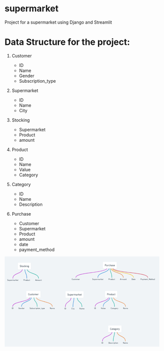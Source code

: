 # supermarket
Project for a supermarket using Django and Streamlit 

# Data Structure for the project:

1. Customer
    - ID
    - Name
    - Gender
    - Subscription_type

2. Supermarket
    - ID
    - Name
    - City

3. Stocking
    - Supermarket
    - Product
    - amount

4. Product
    - ID
    - Name
    - Value
    - Category

5. Category
    - ID
    - Name
    - Description

6. Purchase
    - Customer
    - Supermarket
    - Product
    - amount
    - date
    - payment_method
    
![alt text](data/documentation/data_structure.png)
